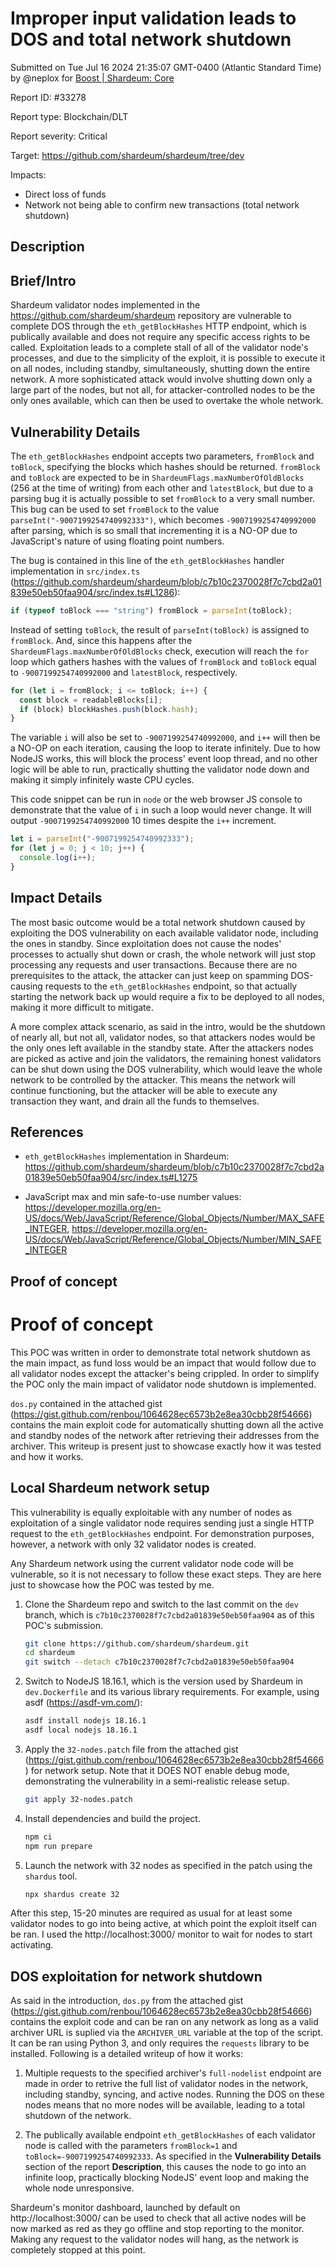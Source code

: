 
# Improper input validation leads to DOS and total network shutdown

Submitted on Tue Jul 16 2024 21:35:07 GMT-0400 (Atlantic Standard Time) by @neplox for [Boost | Shardeum: Core](https://immunefi.com/bounty/shardeum-core-boost/)

Report ID: #33278

Report type: Blockchain/DLT

Report severity: Critical

Target: https://github.com/shardeum/shardeum/tree/dev

Impacts:
- Direct loss of funds
- Network not being able to confirm new transactions (total network shutdown)

## Description
## Brief/Intro

Shardeum validator nodes implemented in the https://github.com/shardeum/shardeum
repository are vulnerable to complete DOS through the `eth_getBlockHashes` HTTP endpoint,
which is publically available and does not require any specific access rights to be called.
Exploitation leads to a complete stall of all of the validator node's processes,
and due to the simplicity of the exploit, it is possible to execute it on all nodes, including standby,
simultaneously, shutting down the entire network.
A more sophisticated attack would involve shutting down only a large part of the nodes, but not all,
for attacker-controlled nodes to be the only ones available, which can then be used to overtake the whole network.

## Vulnerability Details

The `eth_getBlockHashes` endpoint accepts two parameters, `fromBlock` and `toBlock`,
specifying the blocks which hashes should be returned.
`fromBlock` and `toBlock` are expected to be in `ShardeumFlags.maxNumberOfOldBlocks` (256 at the time of writing) from each other and `latestBlock`,
but due to a parsing bug it is actually possible to set `fromBlock` to a very small number.
This bug can be used to set `fromBlock` to the value `parseInt("-9007199254740992333")`,
which becomes `-9007199254740992000` after parsing, which is so small that incrementing it is a NO-OP due
to JavaScript's nature of using floating point numbers.

The bug is contained in this line of the `eth_getBlockHashes` handler implementation in `src/index.ts` (https://github.com/shardeum/shardeum/blob/c7b10c2370028f7c7cbd2a01839e50eb50faa904/src/index.ts#L1286):

```javascript
if (typeof toBlock === "string") fromBlock = parseInt(toBlock);
```

Instead of setting `toBlock`, the result of `parseInt(toBlock)` is assigned to `fromBlock`.
And, since this happens after the `ShardeumFlags.maxNumberOfOldBlocks` check,
execution will reach the `for` loop which gathers hashes with the values of `fromBlock` and `toBlock`
equal to `-9007199254740992000` and `latestBlock`, respectively.

```javascript
for (let i = fromBlock; i <= toBlock; i++) {
  const block = readableBlocks[i];
  if (block) blockHashes.push(block.hash);
}
```

The variable `i` will also be set to `-9007199254740992000`, and `i++` will then be a NO-OP on each iteration,
causing the loop to iterate infinitely. Due to how NodeJS works, this will block the process' event loop thread,
and no other logic will be able to run, practically shutting the validator node down and making it simply
infinitely waste CPU cycles.

This code snippet can be run in `node` or the web browser JS console to demonstrate that the value of `i`
in such a loop would never change. It will output `-9007199254740992000` 10 times despite the `i++` increment.

```javascript
let i = parseInt("-9007199254740992333");
for (let j = 0; j < 10; j++) {
  console.log(i++);
}
```

## Impact Details

The most basic outcome would be a total network shutdown caused by exploiting
the DOS vulnerability on each available validator node, including the ones in standby.
Since exploitation does not cause the nodes' processes to actually shut down or crash,
the whole network will just stop processing any requests and user transactions.
Because there are no prerequisites to the attack, the attacker can just keep on spamming
DOS-causing requests to the `eth_getBlockHashes` endpoint,
so that actually starting the network back up would require a fix to be deployed to all nodes,
making it more difficult to mitigate.

A more complex attack scenario, as said in the intro, would be the shutdown of nearly all,
but not all, validator nodes, so that attackers nodes would be the only ones left available
in the standby state. After the attackers nodes are picked as active and join the validators,
the remaining honest validators can be shut down using the DOS vulnerability, which would leave the whole
network to be controlled by the attacker. This means the network will continue functioning,
but the attacker will be able to execute any transaction they want, and drain all the funds to themselves.

## References

- `eth_getBlockHashes` implementation in Shardeum: https://github.com/shardeum/shardeum/blob/c7b10c2370028f7c7cbd2a01839e50eb50faa904/src/index.ts#L1275

- JavaScript max and min safe-to-use number values: https://developer.mozilla.org/en-US/docs/Web/JavaScript/Reference/Global_Objects/Number/MAX_SAFE_INTEGER, https://developer.mozilla.org/en-US/docs/Web/JavaScript/Reference/Global_Objects/Number/MIN_SAFE_INTEGER
        
## Proof of concept
# Proof of concept

This POC was written in order to demonstrate total network shutdown as the main impact,
as fund loss would be an impact that would follow due to all validator nodes except the attacker's being crippled.
In order to simplify the POC only the main impact of validator node shutdown is implemented.

`dos.py` contained in the attached gist (https://gist.github.com/renbou/1064628ec6573b2e8ea30cbb28f54666) contains the main exploit
code for automatically shutting down all the active and standby nodes of the network after retrieving their addresses from the archiver.
This writeup is present just to showcase exactly how it was tested and how it works.

## Local Shardeum network setup

This vulnerability is equally exploitable with any number of nodes as exploitation of a single validator node requires
sending just a single HTTP request to the `eth_getBlockHashes` endpoint.
For demonstration purposes, however, a network with only 32 validator nodes is created.

Any Shardeum network using the current validator node code will be vulnerable,
so it is not necessary to follow these exact steps.
They are here just to showcase how the POC was tested by me.

1. Clone the Shardeum repo and switch to the last commit on the `dev` branch,
   which is `c7b10c2370028f7c7cbd2a01839e50eb50faa904` as of this POC's submission.

   ```bash
   git clone https://github.com/shardeum/shardeum.git
   cd shardeum
   git switch --detach c7b10c2370028f7c7cbd2a01839e50eb50faa904
   ```

2. Switch to NodeJS 18.16.1, which is the version used by Shardeum in `dev.Dockerfile` and its various library requirements.
   For example, using asdf (https://asdf-vm.com/):

   ```bash
   asdf install nodejs 18.16.1
   asdf local nodejs 18.16.1
   ```

3. Apply the `32-nodes.patch` file from the attached gist (https://gist.github.com/renbou/1064628ec6573b2e8ea30cbb28f54666) for network setup.
   Note that it DOES NOT enable debug mode, demonstrating the vulnerability in a semi-realistic release setup.

   ```bash
   git apply 32-nodes.patch
   ```

4. Install dependencies and build the project.

   ```bash
   npm ci
   npm run prepare
   ```

5. Launch the network with 32 nodes as specified in the patch using the `shardus` tool.

   ```bash
   npx shardus create 32
   ```

After this step, 15-20 minutes are required as usual for at least some validator nodes to go into being active, at which point the exploit itself can be ran.
I used the http://localhost:3000/ monitor to wait for nodes to start activating.

## DOS exploitation for network shutdown

As said in the introduction, `dos.py` from the attached gist (https://gist.github.com/renbou/1064628ec6573b2e8ea30cbb28f54666)
contains the exploit code and can be ran on any network as long as a valid archiver URL
is suplied via the `ARCHIVER_URL` variable at the top of the script.
It can be ran using Python 3, and only requires the `requests` library to be installed.
Following is a detailed writeup of how it works:

1. Multiple requests to the specified archiver's `full-nodelist` endpoint are made
   in order to retrive the full list of validator nodes in the network, including
   standby, syncing, and active nodes. Running the DOS on these nodes means that
   no more nodes will be available, leading to a total shutdown of the network.

2. The publically available endpoint `eth_getBlockHashes` of each validator node
   is called with the parameters `fromBlock=1` and `toBlock=-9007199254740992333`.
   As specified in the **Vulnerability Details** section of the report **Description**,
   this causes the node to go into an infinite loop, practically blocking NodeJS' event loop
   and making the whole node unresponsive.

Shardeum's monitor dashboard, launched by default on http://localhost:3000/ can be used
to check that all active nodes will be now marked as red as they go offline and stop
reporting to the monitor. Making any request to the validator nodes will hang,
as the network is completely stopped at this point.